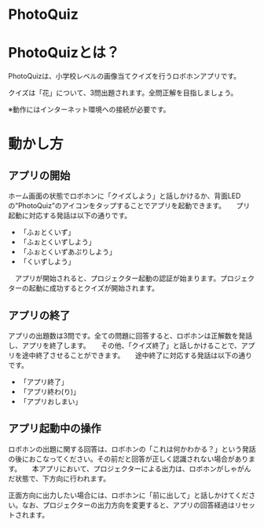 # PhotoQuiz

# PhotoQuizとは？

 PhotoQuizは、小学校レベルの画像当てクイズを行うロボホンアプリです。

 クイズは「花」について、3問出題されます。全問正解を目指しましょう。

 ※動作にはインターネット環境への接続が必要です。

# 動かし方

## アプリの開始

 ホーム画面の状態でロボホンに「クイズしよう」と話しかけるか、背面LEDの”PhotoQuiz”のアイコンをタップすることでアプリを起動できます。
　
 プリ起動に対応する発話は以下の通りです。

* 「ふぉとくいず」
* 「ふぉとくいずしよう」
* 「ふぉとくいずあぷりしよう」
* 「くいずしよう」

　アプリが開始されると、プロジェクター起動の認証が始まります。プロジェクターの起動に成功するとクイズが開始されます。

## アプリの終了

 アプリの出題数は3問です。全ての問題に回答すると、ロボホンは正解数を発話し、アプリを終了します。
　
 その他、「クイズ終了」と話しかけることで、アプリを途中終了させることができます。
　
 途中終了に対応する発話は以下の通りです。

* 「アプリ終了」
* 「アプリ終わ(り)」
* 「アプリおしまい」

## アプリ起動中の操作

 ロボホンの出題に関する回答は、ロボホンの「これは何かわかる？」という発話の後におこなってください。その前だと回答が正しく認識されない場合があります。
　
 本アプリにおいて、プロジェクターによる出力は、ロボホンがしゃがんだ状態で、下方向に行われます。

 正面方向に出力したい場合には、ロボホンに「前に出して」と話しかけてください。なお、プロジェクターの出力方向を変更すると、アプリの回答経過はリセットされます。
